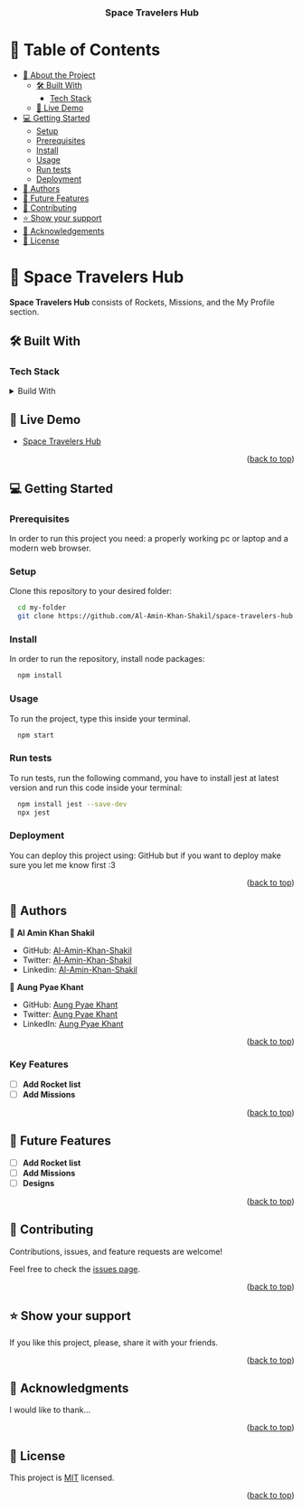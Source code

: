 <a name="readme-top"></a>

<div align="center">

  <h3><b>Space Travelers Hub</b></h3>

</div>

# 📗 Table of Contents

- [📖 About the Project](#about-project)
  - [🛠 Built With](#built-with)
    - [Tech Stack](#tech-stack)
  - [🚀 Live Demo](#live-demo)
- [💻 Getting Started](#getting-started)
  - [Setup](#setup)
  - [Prerequisites](#prerequisites)
  - [Install](#install)
  - [Usage](#usage)
  - [Run tests](#run-tests)
  - [Deployment](#deployment)
- [👥 Authors](#authors)
- [🔭 Future Features](#future-features)
- [🤝 Contributing](#contributing)
- [⭐️ Show your support](#support)
- [🙏 Acknowledgements](#acknowledgements)
- [📝 License](#license)

# 📖 Space Travelers Hub <a name="about-project"></a>

**Space Travelers Hub** consists of Rockets, Missions, and the My Profile section.

## 🛠 Built With <a name="built-with"></a>

### Tech Stack <a name="tech-stack"></a>

<details>
  <summary>Build With</summary>
  <ul>
    <li><a href="https://react.dev/">React</a></li>
  </ul>
</details>

## 🚀 Live Demo <a name="live-demo"></a>

- [Space Travelers Hub](https://github.com/Al-Amin-Khan-Shakil/space-travelers-hub.git)

<p align="right">(<a href="#readme-top">back to top</a>)</p>

## 💻 Getting Started <a name="getting-started"></a>

### Prerequisites

In order to run this project you need: a properly working pc or laptop and a modern web browser.

### Setup

Clone this repository to your desired folder:

```sh
  cd my-folder
  git clone https://github.com/Al-Amin-Khan-Shakil/space-travelers-hub.git
```

### Install

In order to run the repository, install node packages:

```sh
  npm install 
```

### Usage

To run the project, type this inside your terminal.

```sh
  npm start
```

### Run tests

To run tests, run the following command, you have to install jest at latest version and run this code inside your terminal:

```sh
  npm install jest --save-dev
  npx jest
```

### Deployment

You can deploy this project using: GitHub but if you want to deploy make sure you let me know first :3

<p align="right">(<a href="#readme-top">back to top</a>)</p>

## 👥 Authors <a name="authors"></a>

👤 **Al Amin Khan Shakil**
 
- GitHub: [Al-Amin-Khan-Shakil](https://github.com/Al-Amin-Khan-Shakil)
- Twitter: [Al-Amin-Khan-Shakil](https://twitter.com/AlAminKhan85004)
- Linkedin: [Al-Amin-Khan-Shakil](https://www.linkedin.com/in/al-amin-khan-shakil-5a3b29252/)

👤 **Aung Pyae Khant**

- GitHub: [Aung Pyae Khant](https://github.com/lilskyex0x)
- Twitter: [Aung Pyae Khant](https://twitter.com/LilSn0w45)
- LinkedIn: [Aung Pyae Khant](https://linkedin.com/in/aung-pyae-khant-932342251)

<p align="right">(<a href="#readme-top">back to top</a>)</p>

### Key Features <a name="key-features"></a>

- [ ] **Add Rocket list**
- [ ] **Add Missions**

<p align="right">(<a href="#readme-top">back to top</a>)</p>

## 🔭 Future Features <a name="future-features"></a>

- [ ] **Add Rocket list**
- [ ] **Add Missions**
- [ ] **Designs**

<p align="right">(<a href="#readme-top">back to top</a>)</p>

## 🤝 Contributing <a name="contributing"></a>

Contributions, issues, and feature requests are welcome!

Feel free to check the [issues page](https://github.com/Al-Amin-Khan-Shakil/space-travelers-hub/issues).

<p align="right">(<a href="#readme-top">back to top</a>)</p>

## ⭐️ Show your support <a name="support"></a>

If you like this project, please, share it with your friends.

<p align="right">(<a href="#readme-top">back to top</a>)</p>

## 🙏 Acknowledgments <a name="acknowledgements"></a>

I would like to thank...

<p align="right">(<a href="#readme-top">back to top</a>)</p>

## 📝 License <a name="license"></a>

This project is [MIT](LICENSE) licensed.

<p align="right">(<a href="#readme-top">back to top</a>)</p>
